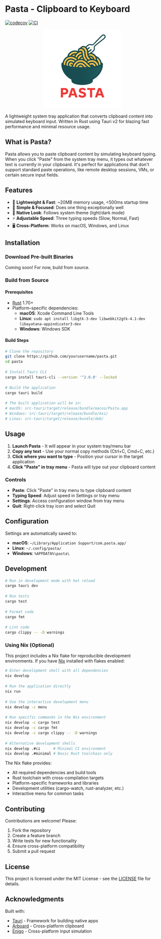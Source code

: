 # Pasta - Clipboard to Keyboard

[![codecov](https://codecov.io/gh/utensils/pasta/graph/badge.svg)](https://codecov.io/gh/utensils/pasta)
[![CI](https://github.com/utensils/pasta/actions/workflows/rust.yml/badge.svg)](https://github.com/utensils/pasta/actions/workflows/rust.yml)

<p align="center">
  <img src="src-tauri/assets/logo.png" alt="Pasta Logo" width="256" height="256">
</p>

A lightweight system tray application that converts clipboard content into simulated keyboard input. Written in Rust using Tauri v2 for blazing fast performance and minimal resource usage.

## What is Pasta?

Pasta allows you to paste clipboard content by simulating keyboard typing. When you click "Paste" from the system tray menu, it types out whatever text is currently in your clipboard. It's perfect for applications that don't support standard paste operations, like remote desktop sessions, VMs, or certain secure input fields.

## Features

- 🚀 **Lightweight & Fast**: ~20MB memory usage, <500ms startup time
- 🎯 **Simple & Focused**: Does one thing exceptionally well
- 🎨 **Native Look**: Follows system theme (light/dark mode)
- ⚡ **Adjustable Speed**: Three typing speeds (Slow, Normal, Fast)
- 🖥️ **Cross-Platform**: Works on macOS, Windows, and Linux

## Installation

### Download Pre-built Binaries
Coming soon! For now, build from source.

### Build from Source

#### Prerequisites
- [Rust](https://rustup.rs/) 1.70+
- Platform-specific dependencies:
  - **macOS**: Xcode Command Line Tools
  - **Linux**: `sudo apt install libgtk-3-dev libwebkit2gtk-4.1-dev libayatana-appindicator3-dev`
  - **Windows**: Windows SDK

#### Build Steps
```bash
# Clone the repository
git clone https://github.com/yourusername/pasta.git
cd pasta

# Install Tauri CLI
cargo install tauri-cli --version '^2.0.0' --locked

# Build the application
cargo tauri build

# The built application will be in:
# macOS: src-tauri/target/release/bundle/macos/Pasta.app
# Windows: src-tauri/target/release/bundle/msi/
# Linux: src-tauri/target/release/bundle/deb/
```

## Usage

1. **Launch Pasta** - It will appear in your system tray/menu bar
2. **Copy any text** - Use your normal copy methods (Ctrl+C, Cmd+C, etc.)
3. **Click where you want to type** - Position your cursor in the target application
4. **Click "Paste" in tray menu** - Pasta will type out your clipboard content

### Controls
- **Paste**: Click "Paste" in tray menu to type clipboard content
- **Typing Speed**: Adjust speed in Settings or tray menu
- **Settings**: Access configuration window from tray menu
- **Quit**: Right-click tray icon and select Quit

## Configuration

Settings are automatically saved to:
- **macOS**: `~/Library/Application Support/com.pasta.app/`
- **Linux**: `~/.config/pasta/`
- **Windows**: `%APPDATA%\pasta\`

## Development

```bash
# Run in development mode with hot reload
cargo tauri dev

# Run tests
cargo test

# Format code
cargo fmt

# Lint code
cargo clippy -- -D warnings
```

### Using Nix (Optional)

This project includes a Nix flake for reproducible development environments. If you have [Nix](https://nixos.org/) installed with flakes enabled:

```bash
# Enter development shell with all dependencies
nix develop

# Run the application directly
nix run

# Use the interactive development menu
nix develop -c menu

# Run specific commands in the Nix environment
nix develop -c cargo test
nix develop -c cargo fmt
nix develop -c cargo clippy -- -D warnings

# Alternative development shells
nix develop .#ci      # Minimal CI environment
nix develop .#minimal # Basic Rust toolchain only
```

The Nix flake provides:
- All required dependencies and build tools
- Rust toolchain with cross-compilation targets
- Platform-specific frameworks and libraries
- Development utilities (cargo-watch, rust-analyzer, etc.)
- Interactive menu for common tasks

## Contributing

Contributions are welcome! Please:
1. Fork the repository
2. Create a feature branch
3. Write tests for new functionality
4. Ensure cross-platform compatibility
5. Submit a pull request

## License

This project is licensed under the MIT License - see the [LICENSE](LICENSE) file for details.

## Acknowledgments

Built with:
- [Tauri](https://tauri.app/) - Framework for building native apps
- [Arboard](https://github.com/1Password/arboard) - Cross-platform clipboard
- [Enigo](https://github.com/enigo-rs/enigo) - Cross-platform input simulation